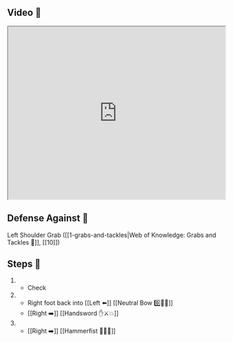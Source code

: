 ## Video 🎥

<iframe src="https://www.youtube.com/embed/IXZ6kr4VHQw?start=14&end=27" width="100%" height="400"></iframe>

## Defense Against 🤺

Left Shoulder Grab ([[1-grabs-and-tackles|Web of Knowledge: Grabs and Tackles 🤝]], [[10]])

## Steps 👣

1. - Check
2. - Right foot back into [[Left ⬅️]] [[Neutral Bow 0️⃣🧍‍♂️]]
    - [[Right ➡️]] [[Handsword ✋⚔️💥]]
3. - [[Right ➡️]] [[Hammerfist 🔨✊💥]]
